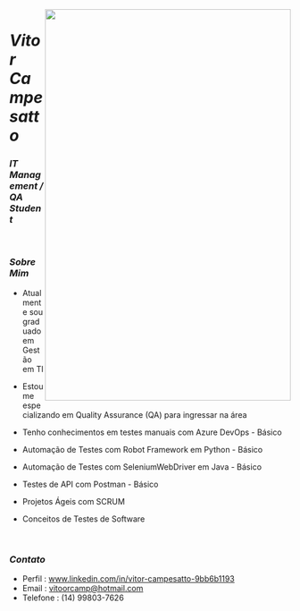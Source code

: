   <img align="right" width="440" height="700" right="0px" src="https://i.imgur.com/jJJRSB0.png">


# *Vitor Campesatto*
### *IT Management / QA Student*


<br>

### *Sobre Mim*

<p align="left" margin-left="10px"> 
 
- Atualmente sou graduado em Gestão em TI  

- Estou me especializando em Quality Assurance (QA) para ingressar na área  

- Tenho conhecimentos em testes manuais com Azure DevOps   - Básico
 
- Automação de Testes com Robot Framework em Python - Básico

- Automação de Testes com SeleniumWebDriver em Java - Básico
  
- Testes de API com Postman - Básico
  
- Projetos Ágeis com SCRUM

- Conceitos de Testes de Software
  
 
  
  
 


<br>



### *Contato*

- Perfil : www.linkedin.com/in/vitor-campesatto-9bb6b1193
- Email : vitoorcamp@hotmail.com
- Telefone : (14) 99803-7626
